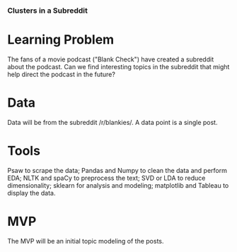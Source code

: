 ### Clusters in a Subreddit

# Learning Problem
The fans of a movie podcast ("Blank Check") have created a subreddit about the podcast. Can we find interesting topics in the subreddit that might help direct the podcast in the future? 

# Data
Data will be from the subreddit /r/blankies/. A data point is a single post. 

# Tools
Psaw to scrape the data; Pandas and Numpy to clean the data and perform EDA; NLTK and spaCy to preprocess the text; SVD or LDA to reduce dimensionality; sklearn for analysis and modeling; matplotlib and Tableau to display the data.

# MVP
The MVP will be an initial topic modeling of the posts.
